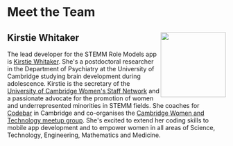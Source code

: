 # Meet the Team

## Kirstie Whitaker <img src="https://kirstiewhitaker.files.wordpress.com/2013/12/2012-11-06_1352162750.jpg" width="150" align="right"/>

The lead developer for the STEMM Role Models app is [Kirstie Whitaker](www.kirstiewhitaker.com). She's a postdoctoral researcher in the Department of Psychiatry at the University of Cambridge studying brain development during adolescence. Kirstie is the secretary of the [University of Cambridge Women's Staff Network](http://www.equality.admin.cam.ac.uk/diversity-networks/womens-staff-network) and a passionate advocate for the promotion of women and underrepresented minorities in STEMM fields. She coaches for [Codebar](https://codebar.io/) in Cambridge and co-organises the [Cambridge Women and Technology meetup group](http://www.meetup.com/Cambridge-Women-and-technology). She's excited to extend her coding skills to mobile app development and to empower women in all areas of Science, Technology, Engineering, Mathematics and Medicine.

